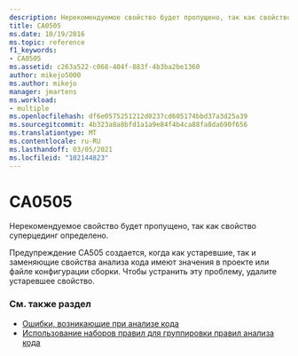 ```yaml
---
description: Нерекомендуемое свойство будет пропущено, так как свойство суперцединг определено.
title: CA0505
ms.date: 10/19/2016
ms.topic: reference
f1_keywords:
- CA0505
ms.assetid: c263a522-c068-404f-883f-4b3ba2be1360
author: mikejo5000
ms.author: mikejo
manager: jmartens
ms.workload:
- multiple
ms.openlocfilehash: df6e0575251212d0237cd605174bbd37a3d25a39
ms.sourcegitcommit: 4b323a8a8bfd1a1a9e84f4b4ca88fa8da690f656
ms.translationtype: MT
ms.contentlocale: ru-RU
ms.lasthandoff: 03/05/2021
ms.locfileid: "102144823"
---
```

# <a name="ca0505"></a>CA0505

Нерекомендуемое свойство будет пропущено, так как свойство суперцединг определено.

Предупреждение CA505 создается, когда как устаревшие, так и заменяющие свойства анализа кода имеют значения в проекте или файле конфигурации сборки. Чтобы устранить эту проблему, удалите устаревшее свойство.

### <a name="see-also"></a>См. также раздел

- [Ошибки, возникающие при анализе кода](../code-quality/code-analysis-application-errors.md)
- [Использование наборов правил для группировки правил анализа кода](../code-quality/using-rule-sets-to-group-code-analysis-rules.md)
